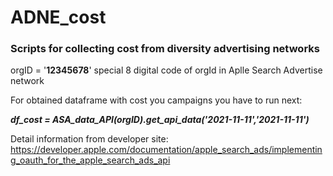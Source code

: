 # ADNE_cost

### Scripts for collecting cost from diversity advertising networks

orgID = '**12345678**' special 8 digital code of orgId in Aplle Search Advertise network

For obtained dataframe with cost you campaigns you have to run next:

_**df_cost = ASA_data_API(orgID).get_api_data('2021-11-11','2021-11-11')**_

Detail information from developer site: https://developer.apple.com/documentation/apple_search_ads/implementing_oauth_for_the_apple_search_ads_api
